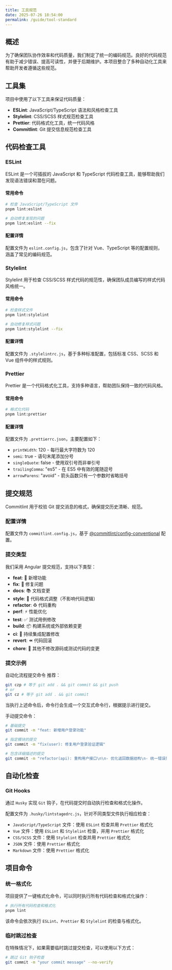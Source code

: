 ```yaml
---
title: 工具规范
date: 2025-07-26 18:54:00
permalink: /guide/tool-standard
---
```


## 概述

为了确保团队协作效率和代码质量，我们制定了统一的编码规范。良好的代码规范有助于减少错误、提高可读性，并便于后期维护。本项目整合了多种自动化工具来帮助开发者遵循这些规范。

## 工具集

项目中使用了以下工具来保证代码质量：

- **ESLint**: JavaScript/TypeScript 语法和风格检查工具
- **Stylelint**: CSS/SCSS 样式规范检查工具
- **Prettier**: 代码格式化工具，统一代码风格
- **Commitlint**: Git 提交信息规范检查工具

## 代码检查工具

### ESLint

ESLint 是一个可插拔的 JavaScript 和 TypeScript 代码检查工具，能够帮助我们发现语法错误和潜在问题。

#### 常用命令

```sh
# 检查 JavaScript/TypeScript 文件
pnpm lint:eslint

# 自动修复发现的问题
pnpm lint:eslint --fix
```

#### 配置详情

配置文件为 `eslint.config.js`，包含了针对 Vue、TypeScript 等的配置规则，涵盖了常见的编码规范。

### Stylelint

Stylelint 用于检查 CSS/SCSS 样式代码的规范性，确保团队成员编写的样式代码风格统一。

#### 常用命令

```sh
# 检查样式文件
pnpm lint:stylelint

# 自动修复样式问题
pnpm lint:stylelint --fix
```

#### 配置详情

配置文件为 `.stylelintrc.js`，基于多种标准配置，包括标准 CSS、SCSS 和 Vue 组件中的样式规则。

### Prettier

Prettier 是一个代码格式化工具，支持多种语言，帮助团队保持一致的代码风格。

#### 常用命令

```sh
# 格式化代码
pnpm lint:prettier
```

#### 配置详情

配置文件为 `.prettierrc.json`，主要配置如下：

- `printWidth`: 120 - 每行最大字符数为 120
- `semi`: true - 语句末尾添加分号
- `singleQuote`: false - 使用双引号而非单引号
- `trailingComma`: "es5" - 在 ES5 中有效的尾随逗号
- `arrowParens`: "avoid" - 箭头函数只有一个参数时省略括号

## 提交规范

Commitlint 用于校验 Git 提交消息的格式，确保提交历史清晰、规范。

### 配置详情

配置文件为 `commitlint.config.js`，基于 [@commitlint/config-conventional](@commitlint/config-conventional) 配置。

### 提交类型

我们采用 Angular 提交规范，支持以下类型：

- **feat**: 🚀 新增功能
- **fix**: 🐞 修复问题
- **docs**: 📚 文档变更
- **style**: 🎨 代码格式调整（不影响代码逻辑）
- **refactor**: ♻️ 代码重构
- **perf**: ⚡️ 性能优化
- **test**: ✅ 测试用例修改
- **build**: 📦️ 构建系统或外部依赖变更
- **ci**: 🎡 持续集成配置修改
- **revert**: ⏪️ 代码回滚
- **chore**: 🔨 其他不修改源码或测试代码的变更

### 提交示例

自动化流程提交命令 <Badge>推荐</Badge>：

```sh
git czp # 等于 git add . && git commit && git push
# or
git cz # 等于 git add . && git commit
```

当执行上述命令后，命令行会生成一个交互式命令行，根据提示进行提交。

手动提交命令：

```sh
# 基础提交
git commit -m "feat: 新增用户登录功能"

# 指定模块的提交
git commit -m "fix(user): 修复用户登录验证逻辑"

# 包含详细描述的提交
git commit -m "refactor(api): 重构用户接口\n\n- 优化返回数据结构\n- 统一错误处理方式"
```

## 自动化检查

### Git Hooks

通过 `Husky` 实现 `Git` 钩子，在代码提交时自动执行检查和格式化操作。

配置文件为 `.husky/lintstagedrc.js`，针对不同类型文件执行相应检查：

- `JavaScript/TypeScript` 文件：使用 `ESLint` 检查并用 `Prettier` 格式化
- `Vue` 文件：使用 `ESLint` 和 `Stylelint` 检查，并用 `Prettier` 格式化
- `CSS/SCSS` 文件：使用 `Stylelint` 检查并用 `Prettier` 格式化
- `JSON` 文件：使用 `Prettier` 格式化
- `Markdown` 文件：使用 `Prettier` 格式化

## 项目命令

### 统一格式化

项目提供了一键格式化命令，可以同时执行所有代码检查和格式化操作：

```sh
# 执行所有代码检查和格式化
pnpm lint
```

该命令会依次执行 `ESLint`、`Prettier` 和 `Stylelint` 的检查与格式化。

### 临时跳过检查

在特殊情况下，如果需要临时跳过提交检查，可以使用以下方式：

```sh
# 跳过 Git 钩子检查
git commit -m "your commit message" --no-verify
```
